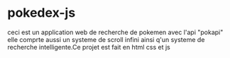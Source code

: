 # pokedex-js
ceci est un application web de recherche de pokemen avec l'api "pokapi" elle comprte aussi un systeme de scroll infini ainsi q'un systeme de recherche intelligente.Ce projet est fait en html css et js
